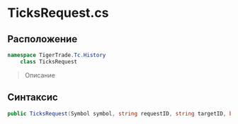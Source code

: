 
# TicksRequest.cs
## Расположение
```csharp
namespace TigerTrade.Tc.History  
    class TicksRequest
```

> Описание

## Синтаксис
```csharp
public TicksRequest(Symbol symbol, string requestID, string targetID, bool customData)
```
